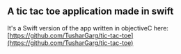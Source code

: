 ## A tic tac toe application made in swift

It's a Swift version of the app written in objectiveC here: [https://github.com/TusharGarg/tic-tac-toe](https://github.com/TusharGarg/tic-tac-toe)

